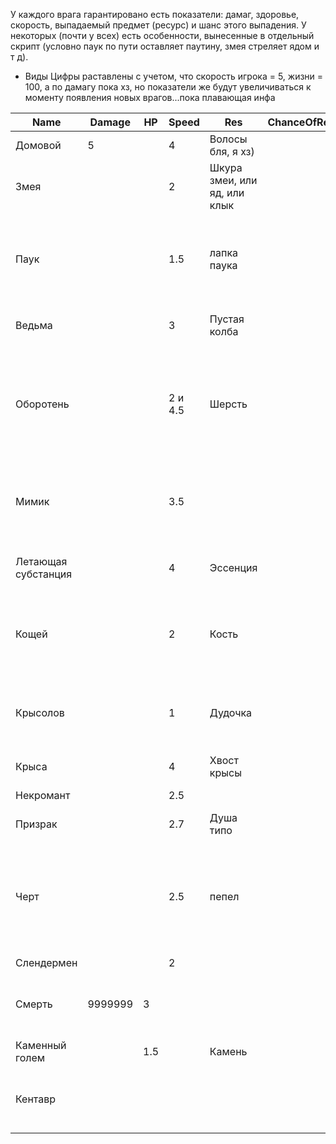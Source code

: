 У каждого врага гарантировано есть показатели: дамаг, здоровье, скорость, выпадаемый предмет (ресурс) и шанс этого выпадения. У некоторых (почти у всех) есть особенности, вынесенные в отдельный скрипт (условно паук по пути оставляет паутину, змея стреляет ядом и т д). 
- Виды 
Цифры раставлены с учетом, что скорость игрока = 5, жизни = 100, а по дамагу пока хз, но показатели же будут увеличиваться к моменту появления новых врагов...пока плавающая инфа

| Name                | Damage  | HP  | Speed   | Res         | ChanceOfRes  | Ability                                                                                              |
| ------------------- | ------- | --- | ------- | ----------- | ------------ | ---------------------------------------------------------------------------------------------------- |
| Домовой             | 5       |     | 4       |  Волосы бля, я хз)           |              |       ---                                                                                               |
| Змея                |         |     | 2       |   Шкура змеи, или яд, или клык          |              | Стреляет ядом                                                                                        |
| Паук                |         |     | 1.5     | лапка паука |              | Стреляет паутиной (замедляет игрока если он в нее попал, как в майнкрафт)                            |
| Ведьма              |         |     | 3       |  Пустая колба           |  | Стреляет рандомные зелья дебафа                                                                      |
| Оборотень           |         |     | 2 и 4.5 |    Шерсть         |              | Сначала мужик, после убийства превращается в волка, он быстрее и сильнее, и дает дебафф кровотичения |
| Мимик               |         |     | 3.5     |             |              | Выглядит как prop, когда игрок подходит на определенное состояние                                    |
| Летающая субстанция |         |     | 4       | Эссенция    |              | Быстро летит, таранит игрока и умирает                                                               |
| Кощей               |         |     | 2       | Кость       |              | Вокруг него летает яйцо, и дамажится он только попаданием по нему                                    |
| Крысолов            |         |     | 1       | Дудочка     |              | Медленный, не приблежается к игроку, но спавнит орды крыс                                            |
| Крыса               |         |     | 4       | Хвост крысы |              | тупо крыса                                                                                           |
| Некромант           |         |     | 2.5     |             |              | Спавнит призраков                                                                                    |
| Призрак             |         |     | 2.7     |   Душа типо          |              | Проходит сквозь блоки                                                                                |
| Черт                |         |     | 2.5     | пепел       |              | После смерти оставляет пятно лавы, которое дамажит игрока и накладывает дебаф горения                |
| Слендермен          |         |     | 2       |             |              |                                                                                                      |
| Смерть              | 9999999 | 3   |         |             |              | Ультра пиздец. Стреляет быстрыми косами                                                              |
| Каменный голем      |      | 1.5    |         |   Камень          |              |                                                                                                      |
| Кентавр                    |         |     |         |             |              |   Атакует быстрыми стрелами (типо лук у него)                                                                                                   |

